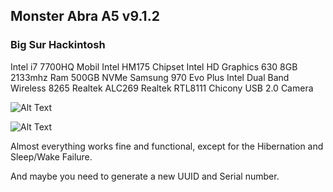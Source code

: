 ## Monster Abra A5 v9.1.2
### Big Sur Hackintosh

Intel i7 7700HQ
Mobil Intel HM175 Chipset
Intel HD Graphics 630
8GB 2133mhz Ram
500GB NVMe Samsung 970 Evo Plus
Intel Dual Band Wireless 8265
Realtek ALC269
Realtek RTL8111
Chicony USB 2.0 Camera

![Alt Text](https://github.com/totor-iot/Monster_Abra_A5_v9.1.2/blob/master/Abra-A5-v9.jpg)

![Alt Text](https://github.com/totor-iot/Monster_Abra_A5_v9.1.2/blob/master/BigSur.png)

Almost everything works fine and functional, except for the Hibernation and Sleep/Wake Failure.

And maybe you need to generate a new UUID and Serial number.
